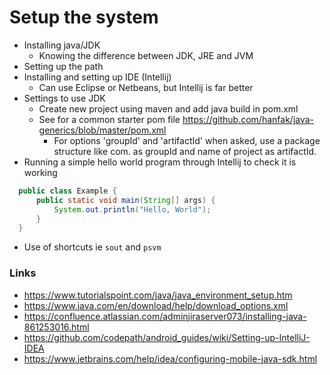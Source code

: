 # Setup the system

- Installing java/JDK
  - Knowing the difference between JDK, JRE and JVM
- Setting up the path
- Installing and setting up IDE (Intellij)
  - Can use Eclipse or Netbeans, but Intellij is far better
- Settings to use JDK
  - Create new project using maven and add java build in pom.xml
  - See for a common starter pom file https://github.com/hanfak/java-generics/blob/master/pom.xml
    - For options 'groupId' and 'artifactId' when asked, use a package structure like com.<yourname> as groupId and name of project as artifactId.
- Running a simple hello world program through Intellij to check it is working
```java
  public class Example {
      public static void main(String[] args) {
          System.out.println("Hello, World");
      }
  }
```
  - Use of shortcuts ie ```sout``` and ```psvm```

### Links

- https://www.tutorialspoint.com/java/java_environment_setup.htm
- https://www.java.com/en/download/help/download_options.xml
- https://confluence.atlassian.com/adminjiraserver073/installing-java-861253016.html
- https://github.com/codepath/android_guides/wiki/Setting-up-IntelliJ-IDEA
- https://www.jetbrains.com/help/idea/configuring-mobile-java-sdk.html

